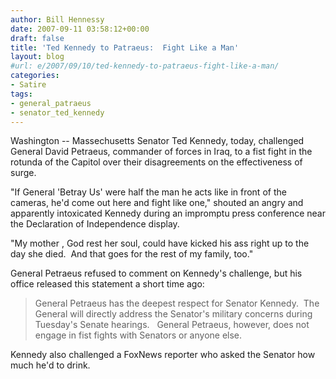 ```yaml
---
author: Bill Hennessy
date: 2007-09-11 03:58:12+00:00
draft: false
title: 'Ted Kennedy to Patraeus:  Fight Like a Man'
layout: blog
#url: e/2007/09/10/ted-kennedy-to-patraeus-fight-like-a-man/
categories:
- Satire
tags:
- general_patraeus
- senator_ted_kennedy
---
```


Washington -- Massechusetts Senator Ted Kennedy, today, challenged General David Petraeus, commander of forces in Iraq, to a fist fight in the rotunda of the Capitol over their disagreements on the effectiveness of surge.

"If General 'Betray Us' were half the man he acts like in front of the cameras, he'd come out here and fight like one," shouted an angry and apparently intoxicated Kennedy during an impromptu press conference near the Declaration of Independence display. 

"My mother , God rest her soul, could have kicked his ass right up to the day she died.  And that goes for the rest of my family, too."

General Petraeus refused to comment on Kennedy's challenge, but his office released this statement a short time ago:


> General Petraeus has the deepest respect for Senator Kennedy.  The General will directly address the Senator's military concerns during Tuesday's Senate hearings.   General Petraeus, however, does not engage in fist fights with Senators or anyone else.


Kennedy also challenged a FoxNews reporter who asked the Senator how much he'd to drink. 
